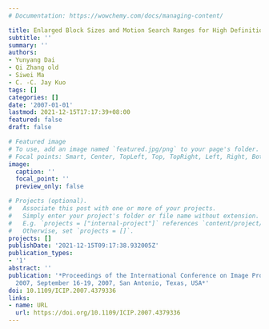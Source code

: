 ```yaml
---
# Documentation: https://wowchemy.com/docs/managing-content/

title: Enlarged Block Sizes and Motion Search Ranges for High Definition Video Coding
subtitle: ''
summary: ''
authors:
- Yunyang Dai
- Qi Zhang old
- Siwei Ma
- C. -C. Jay Kuo
tags: []
categories: []
date: '2007-01-01'
lastmod: 2021-12-15T17:17:39+08:00
featured: false
draft: false

# Featured image
# To use, add an image named `featured.jpg/png` to your page's folder.
# Focal points: Smart, Center, TopLeft, Top, TopRight, Left, Right, BottomLeft, Bottom, BottomRight.
image:
  caption: ''
  focal_point: ''
  preview_only: false

# Projects (optional).
#   Associate this post with one or more of your projects.
#   Simply enter your project's folder or file name without extension.
#   E.g. `projects = ["internal-project"]` references `content/project/deep-learning/index.md`.
#   Otherwise, set `projects = []`.
projects: []
publishDate: '2021-12-15T09:17:38.932005Z'
publication_types:
- '1'
abstract: ''
publication: '*Proceedings of the International Conference on Image Processing, ICIP
  2007, September 16-19, 2007, San Antonio, Texas, USA*'
doi: 10.1109/ICIP.2007.4379336
links:
- name: URL
  url: https://doi.org/10.1109/ICIP.2007.4379336
---
```

